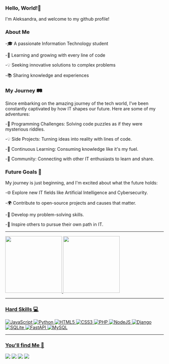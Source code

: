 ### Hello, World!👋
I'm Aleksandra, and welcome to my github profile!

### About Me

-🎓 A passionate Information Technology student

-🌱 Learning and growing with every line of code

-💡 Seeking innovative solutions to complex problems

-📚 Sharing knowledge and experiences

### My Journey 🛤️
Since embarking on the amazing journey of the tech world, I've been constantly captivated by how IT shapes our future. Here are some of my adventures:

-🧩 Programming Challenges: Solving code puzzles as if they were mysterious riddles.

-💡 Side Projects: Turning ideas into reality with lines of code.

-📖 Continuous Learning: Consuming knowledge like it's my fuel.

-💬 Community: Connecting with other IT enthusiasts to learn and share.

### Future Goals 🚀
My journey is just beginning, and I'm excited about what the future holds:

-🌐 Explore new IT fields like Artificial Intelligence and Cybersecurity.

-🌍 Contribute to open-source projects and causes that matter.

-🧠 Develop my problem-solving skills.

-🌱 Inspire others to pursue their own path in IT.

-----------------------------------------------------------------------------------------------------------------------------------------------------------------------------------------------------------------------------

<div>
<a href="https://github.com/AleksandraPereira">
<img loading="lazy" height="180em" src="https://github-readme-stats.vercel.app/api/top-langs/?username=AleksandraPereira&layout=compact&langs_count=7&theme=dracula"/>
<img loading="lazy" height="180em" src="https://github-readme-stats.vercel.app/api?username=seu-usuário-aqui&show_icons=true&theme=dracula&include_all_commits=true&count_private=true"/>
</div>

-----------------------------------------------------------------------------------------------------------------------------------------------------------------------------------------------------------------------------------------------------------------------------

### Hard Skills 💻

![JavaScript](https://img.shields.io/badge/javascript-%23323330.svg?style=for-the-badge&logo=javascript&logoColor=%23F7DF1E)  ![Python](https://img.shields.io/badge/python-3670A0?style=for-the-badge&logo=python&logoColor=ffdd54)  ![HTML5](https://img.shields.io/badge/html5-%23E34F26.svg?style=for-the-badge&logo=html5&logoColor=white)   ![CSS3](https://img.shields.io/badge/css3-%231572B6.svg?style=for-the-badge&logo=css3&logoColor=white)  ![PHP](https://img.shields.io/badge/php-%23777BB4.svg?style=for-the-badge&logo=php&logoColor=white)  ![NodeJS](https://img.shields.io/badge/node.js-6DA55F?style=for-the-badge&logo=node.js&logoColor=white)  ![Django](https://img.shields.io/badge/django-%23092E20.svg?style=for-the-badge&logo=django&logoColor=white)  ![SQLite](https://img.shields.io/badge/sqlite-%2307405e.svg?style=for-the-badge&logo=sqlite&logoColor=white)  ![FastAPI](https://img.shields.io/badge/FastAPI-005571?style=for-the-badge&logo=fastapi)  ![MySQL](https://img.shields.io/badge/mysql-%2300f.svg?style=for-the-badge&logo=mysql&logoColor=white)



-----------------------------------------------------------------------------------------------------------------------------------------------------------------------------------------------------------------------------------------------------------------------------
### You'll find Me 🚩

<div>
<a href="https://instagram.com/def___init__function?utm_source=qr&igshid=MzNlNGNkZWQ4Mg%3D%3D" target="_blank"><img loading="lazy" src="https://img.shields.io/badge/-Instagram-%23E4405F?style=for-the-badge&logo=instagram&logoColor=white" target="_blank"></a>
<a href="https://www.linkedin.com/in/aleksandra-pereira-066880260" target="_blank"><img loading="lazy" src="https://img.shields.io/badge/-LinkedIn-%230077B5?style=for-the-badge&logo=linkedin&logoColor=white" target="_blank"></a> 
<a href="https://discord.com/der_ponyhof/1035699805458014258" target="_blank"><img loading="lazy" src="https://img.shields.io/badge/Discord-%235865F2.svg?style=for-the-badge&logo=discord&logoColor=white" target="_blank"></a> 
<a href = "mailto:email.academicoaleksandra@gmail.com"><img loading="lazy" src="https://img.shields.io/badge/Gmail-D14836?style=for-the-badge&logo=gmail&logoColor=white" target="_blank"></a>
</div>

          
          
